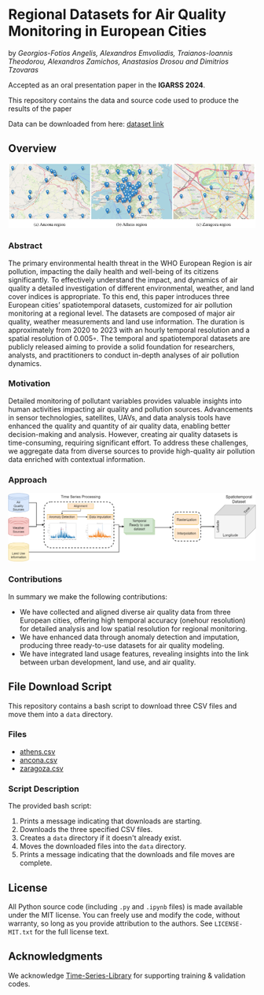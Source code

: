 # Regional Datasets for Air Quality Monitoring in European Cities

by
_Georgios-Fotios Angelis,
Alexandros Emvoliadis,
Traianos-Ioannis Theodorou, 
Alexandros Zamichos,
Anastasios Drosou
and Dimitrios Tzovaras_


Accepted as an oral presentation paper in the **IGARSS 2024**.

This repository contains the data and source code used to produce the results of the paper


Data can be downloaded from here: [dataset link](https://zenodo.org/records/11220965)

## Overview
![model architecture_process.png](assets/all_stations.png)


### Abstract

The primary environmental health threat in the WHO European Region is air pollution, impacting the daily health and
well-being of its citizens significantly. To effectively understand the impact, and dynamics of air quality a detailed investigation of different environmental, weather, and land cover
indices is appropriate. To this end, this paper introduces three
European cities’ spatiotemporal datasets, customized for air
pollution monitoring at a regional level. The datasets are composed of major air quality, weather measurements and land use
information. The duration is approximately from 2020 to 2023
with an hourly temporal resolution and a spatial resolution of
0.005◦. The temporal and spatiotemporal datasets are publicly
released aiming to provide a solid foundation for researchers,
analysts, and practitioners to conduct in-depth analyses of air
pollution dynamics.

### Motivation
Detailed monitoring of pollutant variables provides valuable insights into human activities impacting air quality and pollution sources. Advancements in sensor technologies, satellites, UAVs, and data analysis tools have enhanced the quality and quantity of air quality data, enabling better decision-making and analysis. However, creating air quality datasets is time-consuming, requiring significant effort. To address these challenges, we aggregate data from diverse sources to provide high-quality air pollution data enriched with contextual information.
 
### Approach
![model architecture_process.png](assets%2Fmodel%20architecture_process.png)

### Contributions
In summary we make the following contributions:
- We have collected and aligned diverse air quality data from three
European cities, offering high temporal accuracy (onehour resolution) for detailed analysis and low spatial
resolution for regional monitoring.
- We have enhanced data through anomaly detection and imputation, producing three ready-to-use datasets for air quality
modeling.
- We have integrated land usage features, revealing insights into
the link between urban development, land use, and air
quality.


## File Download Script

This repository contains a bash script to download three CSV files and move them into a `data` directory.

### Files

- [athens.csv](https://zenodo.org/record/11220965/files/athens.csv)
- [ancona.csv](https://zenodo.org/record/11220965/files/ancona.csv)
- [zaragoza.csv](https://zenodo.org/record/11220965/files/zaragoza.csv)

### Script Description

The provided bash script:
1. Prints a message indicating that downloads are starting.
2. Downloads the three specified CSV files.
3. Creates a `data` directory if it doesn't already exist.
4. Moves the downloaded files into the `data` directory.
5. Prints a message indicating that the downloads and file moves are complete.

[//]: # (### Usage)

## License

All Python source code (including `.py` and `.ipynb` files) is made available
under the MIT license. You can freely use and modify the code, without
warranty, so long as you provide attribution to the authors. See
`LICENSE-MIT.txt` for the full license text.

[cc-by]: https://creativecommons.org/licenses/by/4.0/


## Acknowledgments
We acknowledge [Time-Series-Library](https://github.com/thuml/Time-Series-Library) for 
supporting training & validation codes.
